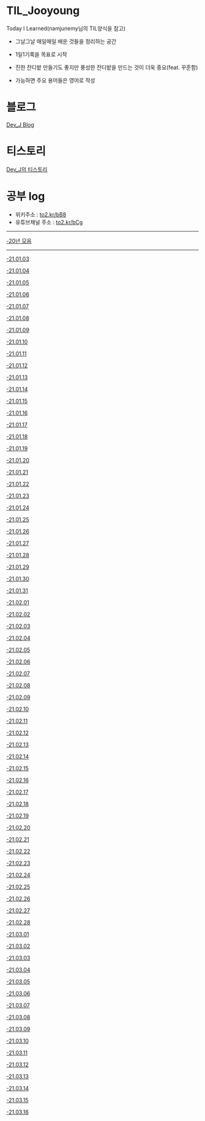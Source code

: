 # TIL_Jooyoung
Today I Learned(namjunemy님의 TIL양식을 참고)

- 그날그날 매일매일 배운 것들을 정리하는 공간

- 1일1기록을 목표로 시작

- 진한 잔디밭 만들기도 좋지만 풍성한 잔디밭을 만드는 것이 더욱 중요(feat. 꾸준함)

- 가능하면 주요 용어들은 영어로 작성
# 블로그
[Dev_J Blog](https://blog.devj.me/)

# 티스토리
[Dev_J의 티스토리](https://cjy324.tistory.com/)

# 공부 log
- 위키주소 : [to2.kr/bB8](https://to2.kr/bB8)
- 유튜브채널 주소 : [to2.kr/bCg](https://to2.kr/bCg)

<hr>

[-20년 모음](https://github.com/cjy324/TIL_Jooyoung/wiki/%EA%B3%B5%EB%B6%80log(20%EB%85%84-%EB%AA%A8%EC%9D%8C))
<hr>

[-21.01.03](https://github.com/cjy324/TIL_Jooyoung/blob/main/21.01.03)

[-21.01.04](https://github.com/cjy324/TIL_Jooyoung/blob/main/21.01.04)

[-21.01.05](https://github.com/cjy324/TIL_Jooyoung/blob/main/21.01.05)

[-21.01.06](https://github.com/cjy324/TIL_Jooyoung/blob/main/21.01.06)

[-21.01.07](https://github.com/cjy324/TIL_Jooyoung/blob/main/21.01.07)

[-21.01.08](https://github.com/cjy324/TIL_Jooyoung/blob/main/21.01.08)

[-21.01.09](https://github.com/cjy324/TIL_Jooyoung/blob/main/21.01.09)

[-21.01.10](https://github.com/cjy324/TIL_Jooyoung/blob/main/21.01.10)

[-21.01.11](https://github.com/cjy324/TIL_Jooyoung/blob/main/21.01.11)

[-21.01.12](https://github.com/cjy324/TIL_Jooyoung/blob/main/21.01.12)

[-21.01.13](https://github.com/cjy324/TIL_Jooyoung/blob/main/21.01.13)

[-21.01.14](https://github.com/cjy324/TIL_Jooyoung/blob/main/21.01.14)

[-21.01.15](https://github.com/cjy324/TIL_Jooyoung/blob/main/21.01.15)

[-21.01.16](https://github.com/cjy324/TIL_Jooyoung/blob/main/21.01.16)

[-21.01.17](https://github.com/cjy324/TIL_Jooyoung/blob/main/21.01.17)

[-21.01.18](https://github.com/cjy324/TIL_Jooyoung/blob/main/21.01.18)

[-21.01.19](https://github.com/cjy324/TIL_Jooyoung/blob/main/21.01.19)

[-21.01.20](https://github.com/cjy324/TIL_Jooyoung/blob/main/21.01.20)

[-21.01.21](https://github.com/cjy324/TIL_Jooyoung/blob/main/21.01.21)

[-21.01.22](https://github.com/cjy324/TIL_Jooyoung/blob/main/21.01.22)

[-21.01.23](https://github.com/cjy324/TIL_Jooyoung/blob/main/21.01.23)

[-21.01.24](https://github.com/cjy324/TIL_Jooyoung/blob/main/21.01.24)

[-21.01.25](https://github.com/cjy324/TIL_Jooyoung/blob/main/21.01.25)

[-21.01.26](https://github.com/cjy324/TIL_Jooyoung/blob/main/21.01.26)

[-21.01.27](https://github.com/cjy324/TIL_Jooyoung/blob/main/21.01.27)

[-21.01.28](https://github.com/cjy324/TIL_Jooyoung/blob/main/21.01.28)

[-21.01.29](https://github.com/cjy324/TIL_Jooyoung/blob/main/21.01.29)

[-21.01.30](https://github.com/cjy324/TIL_Jooyoung/blob/main/21.01.30)

[-21.01.31](https://github.com/cjy324/TIL_Jooyoung/blob/main/21.01.31)

[-21.02.01](https://github.com/cjy324/TIL_Jooyoung/blob/main/21.02.01)

[-21.02.02](https://github.com/cjy324/TIL_Jooyoung/blob/main/21.02.02)

[-21.02.03](https://github.com/cjy324/TIL_Jooyoung/blob/main/21.02.03)

[-21.02.04](https://github.com/cjy324/TIL_Jooyoung/blob/main/21.02.04)

[-21.02.05](https://github.com/cjy324/TIL_Jooyoung/blob/main/21.02.05)

[-21.02.06](https://github.com/cjy324/TIL_Jooyoung/blob/main/21.02.06)

[-21.02.07](https://github.com/cjy324/TIL_Jooyoung/blob/main/21.02.07)

[-21.02.08](https://github.com/cjy324/TIL_Jooyoung/blob/main/21.02.08)

[-21.02.09](https://github.com/cjy324/TIL_Jooyoung/blob/main/21.02.09)

[-21.02.10](https://github.com/cjy324/TIL_Jooyoung/blob/main/21.02.10)

[-21.02.11](https://github.com/cjy324/TIL_Jooyoung/blob/main/21.02.11)

[-21.02.12](https://github.com/cjy324/TIL_Jooyoung/blob/main/21.02.12)

[-21.02.13](https://github.com/cjy324/TIL_Jooyoung/blob/main/21.02.13)

[-21.02.14](https://github.com/cjy324/TIL_Jooyoung/blob/main/21.02.14)

[-21.02.15](https://github.com/cjy324/TIL_Jooyoung/blob/main/21.02.15)

[-21.02.16](https://github.com/cjy324/TIL_Jooyoung/blob/main/21.02.16)

[-21.02.17](https://github.com/cjy324/TIL_Jooyoung/blob/main/21.02.17)

[-21.02.18](https://github.com/cjy324/TIL_Jooyoung/blob/main/21.02.18)

[-21.02.19](https://github.com/cjy324/TIL_Jooyoung/blob/main/21.02.19)

[-21.02.20](https://github.com/cjy324/TIL_Jooyoung/blob/main/21.02.20)

[-21.02.21](https://github.com/cjy324/TIL_Jooyoung/blob/main/21.02.21)

[-21.02.22](https://github.com/cjy324/TIL_Jooyoung/blob/main/21.02.22)

[-21.02.23](https://github.com/cjy324/TIL_Jooyoung/blob/main/21.02.23)

[-21.02.24](https://github.com/cjy324/TIL_Jooyoung/blob/main/21.02.24)

[-21.02.25](https://github.com/cjy324/TIL_Jooyoung/blob/main/21.02.25)

[-21.02.26](https://github.com/cjy324/TIL_Jooyoung/blob/main/21.02.26)

[-21.02.27](https://github.com/cjy324/TIL_Jooyoung/blob/main/21.02.27)

[-21.02.28](https://github.com/cjy324/TIL_Jooyoung/blob/main/21.02.28)

[-21.03.01](https://github.com/cjy324/TIL_Jooyoung/blob/main/21.03.01)

[-21.03.02](https://github.com/cjy324/TIL_Jooyoung/blob/main/21.03.02)

[-21.03.03](https://github.com/cjy324/TIL_Jooyoung/blob/main/21.03.03)

[-21.03.04](https://github.com/cjy324/TIL_Jooyoung/blob/main/21.03.04)

[-21.03.05](https://github.com/cjy324/TIL_Jooyoung/blob/main/21.03.05)

[-21.03.06](https://github.com/cjy324/TIL_Jooyoung/blob/main/21.03.06)

[-21.03.07](https://github.com/cjy324/TIL_Jooyoung/blob/main/21.03.07)

[-21.03.08](https://github.com/cjy324/TIL_Jooyoung/blob/main/21.03.08)

[-21.03.09](https://github.com/cjy324/TIL_Jooyoung/blob/main/21.03.09)

[-21.03.10](https://github.com/cjy324/TIL_Jooyoung/blob/main/21.03.10)

[-21.03.11](https://github.com/cjy324/TIL_Jooyoung/blob/main/21.03.11)

[-21.03.12](https://github.com/cjy324/TIL_Jooyoung/blob/main/21.03.12)

[-21.03.13](https://github.com/cjy324/TIL_Jooyoung/blob/main/21.03.13)

[-21.03.14](https://github.com/cjy324/TIL_Jooyoung/blob/main/21.03.14)

[-21.03.15](https://github.com/cjy324/TIL_Jooyoung/blob/main/21.03.15)

[-21.03.16](https://github.com/cjy324/TIL_Jooyoung/blob/main/21.03.16)
